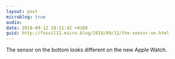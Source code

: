 ```yaml
---
layout: post
microblog: true
audio: 
date: 2018-09-12 18:11:42 +0100
guid: http://fossil12.micro.blog/2018/09/12/the-sensor-on.html
---
```

The sensor on the bottom looks different on the new Apple Watch.

